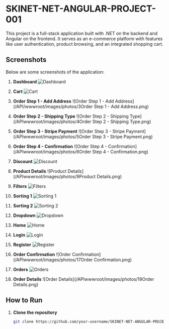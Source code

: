 # SKINET-NET-ANGULAR-PROJECT-001

This project is a full-stack application built with .NET on the backend and Angular on the frontend. It serves as an e-commerce platform with features like user authentication, product browsing, and an integrated shopping cart.

## Screenshots

Below are some screenshots of the application:

1. **Dashboard**
   ![Dashboard](wwwroot/images/photos/1Dashboard.png)

2. **Cart**
   ![Cart](wwwroot/images/photos/2Cart.png)

3. **Order Step 1 - Add Address**
   ![Order Step 1 - Add Address](/API/wwwroot/images/photos/3Order Step 1 - Add Address.png)

4. **Order Step 2 - Shipping Type**
   ![Order Step 2 - Shipping Type](/APIwwwroot/images/photos/4Order Step 2 - Shipping Type.png)

5. **Order Step 3 - Stripe Payment**
   ![Order Step 3 - Stripe Payment](/APIwwwroot/images/photos/5Order Step 3 - Stripe Payment.png)

6. **Order Step 4 - Confirmation**
   ![Order Step 4 - Confirmation](/APIwwwroot/images/photos/6Order Step 4 - Confirmation.png)

7. **Discount**
   ![Discount](/APIwwwroot/images/photos/7Discount.png)

8. **Product Details**
   ![Product Details](/APIwwwroot/images/photos/9Product Details.png)

9. **Filters**
   ![Filters](/APIwwwroot/images/photos/10Filters.png)

10. **Sorting 1**
    ![Sorting 1](/APIwwwroot/images/photos/11Sorting1.png)

11. **Sorting 2**
    ![Sorting 2](/APIwwwroot/images/photos/12Sorting2.png)

12. **Dropdown**
    ![Dropdown](/APIwwwroot/images/photos/13Dropdown.png)

13. **Home**
    ![Home](/APIwwwroot/images/photos/14Home.png)

14. **Login**
    ![Login](/APIwwwroot/images/photos/15Login.png)

15. **Register**
    ![Register](/APIwwwroot/images/photos/16Register.png)

16. **Order Confirmation**
    ![Order Confirmation](/APIwwwroot/images/photos/17Order Confirmation.png)

17. **Orders**
    ![Orders](/APIwwwroot/images/photos/18Orders.png)

18. **Order Details**
    ![Order Details](/APIwwwroot/images/photos/19Order Details.png)

## How to Run

1. **Clone the repository**
   ```bash
   git clone https://github.com/your-username/SKINET-NET-ANGULAR-PROJECT-001.git
   ```
